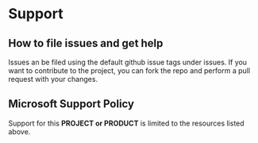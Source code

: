 # Support

## How to file issues and get help  

Issues an be filed using the default github issue tags under issues. If you want to contribute to the project, you can fork the repo and perform a pull request with your changes.

## Microsoft Support Policy  

Support for this **PROJECT or PRODUCT** is limited to the resources listed above.
